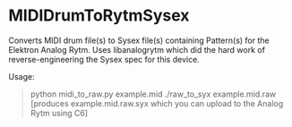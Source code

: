 # MIDIDrumToRytmSysex

Converts MIDI drum file(s) to Sysex file(s) containing Pattern(s) for the Elektron Analog Rytm.  Uses libanalogrytm which did the hard work of reverse-engineering the Sysex spec for this device.

Usage:
  > python midi_to_raw.py example.mid
  > ./raw_to_syx example.mid.raw
  [produces example.mid.raw.syx which you can upload to the Analog Rytm using C6]  

